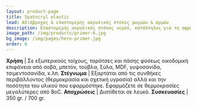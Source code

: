 ```yaml
---
layout: product-page
title: Spatocryl elastic
lead: Αδιάβροχος & ελαστομερής ακρυλικός στόκος ρωγμών & αρμών
description: Ελαστομερής ακρυλικός στόκος νερού, κατάλληλος για τη σφράγιση και στεγανοποίηση ρωγμών και αρμών σε τοίχους, ταράτσες και πάσης φύσεως οικοδομική επιφάνεια από σοβά, μπετόν, τούβλα, ξύλα, ΜDF, γυψοσανίδα, τσιμεντοσανίδα, κ.λπ. Λόγω της εξαιρετικής ελαστικότητάς του, «παρακολουθεί» με μεγάλη ευκολία τις συστολές και διαστολές των αρμών και των ρηγματώσεων, διατηρώντας αναλλοίωτη την ελαστικότητα και τη στεγανότητά του, σε ένα ευρύ φάσμα θερμοκρασιών (από -20oC μέχρι +130oC). Ο SPATOCRYL ELASTIC είναι γεμιστικός, δουλεύεται μαλακά, στρώνει θαυμάσια και δεν επηρεάζεται από τα αλκάλια του τσιμέντου. Έχει ισχυρή πρόσφυση, εξαιρετικές αντοχές στην υπεριώδη ηλιακή ακτινοβολία, την υγρασία, τον παγετό και βάφεται με ιδιαίτερη ευκολία.
image_path: /img/products/primer-6.jpg
bg_image: /img/pages/hero-primer.jpg
order: 6
---
```


**Χρήση** | Σε εξωτερικούς τοίχους, ταράτσες και πάσης φύσεως οικοδομική επιφάνεια από σοβά, μπετόν, τούβλα, ξύλα, ΜDF, γυψοσανίδα, τσιμεντοσανίδα, κ.λπ.
**Στέγνωμα** | Εξαρτάται από τις συνθήκες περιβάλλοντος (θερμοκρασία και σχετική υγρασία) αλλά και την ποσότητα του υλικού που εφαρμόστηκε. Εφαρμόζετε σε θερμοκρασίες μεγαλύτερες από 8oC.
**Αποχρώσεις** | Διατίθεται σε λευκό.
**Συσκευασίες** | 350 gr. / 700 gr.